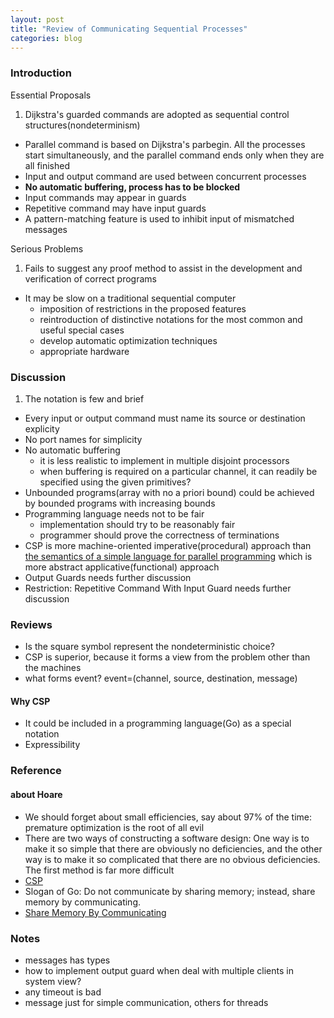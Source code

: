 ```yaml
---
layout: post
title: "Review of Communicating Sequential Processes"
categories: blog
---
```

### Introduction
Essential Proposals

1. Dijkstra's guarded commands are adopted as sequential control structures(nondeterminism)
- Parallel command is based on Dijkstra's parbegin. All the processes start simultaneously, and the parallel command ends only when they are all finished
- Input and output command are used between concurrent processes
- **No automatic buffering, process has to be blocked**
- Input commands may appear in guards
- Repetitive command may have input guards
- A pattern-matching feature is used to inhibit input of mismatched messages

Serious Problems

1. Fails to suggest any proof method to assist in the development and verification of correct programs
- It may be slow on a traditional sequential computer
    * imposition of restrictions in the proposed features
    * reintroduction of distinctive notations for the most common and useful special cases
    * develop automatic optimization techniques
    * appropriate hardware

### Discussion
1. The notation is few and brief
- Every input or output command must name its source or destination explicity
- No port names for simplicity
- No automatic buffering
    * it is less realistic to implement in multiple disjoint processors
    * when buffering is required on a particular channel, it can readily be specified using the given primitives?
- Unbounded programs(array with no a priori bound) could be achieved by bounded programs with increasing bounds
- Programming language needs not to be fair
    * implementation should try to be reasonably fair
    * programmer should prove the correctness of terminations
- CSP is more machine-oriented imperative(procedural) approach than [the semantics of a simple language for parallel programming](http://www.tik.ee.ethz.ch/education/lectures/hswcd/papers/2_KahnProcessNetworks.pdf) which is more abstract applicative(functional) approach
- Output Guards needs further discussion
- Restriction: Repetitive Command With Input Guard needs further discussion

### Reviews
* Is the square symbol represent the nondeterministic choice?
* CSP is superior, because it forms a view from the problem other than the machines
* what forms event? event=(channel, source, destination, message)

#### Why CSP
* It could be included in a programming language(Go) as a special notation
* Expressibility

### Reference
#### about Hoare
* We should forget about small efficiencies, say about 97% of the time: premature optimization is the root of all evil
* There are two ways of constructing a software design: One way is to make it so simple that there are obviously no deficiencies, and the other way is to make it so complicated that there are no obvious deficiencies. The first method is far more difficult
* [CSP](http://en.wikipedia.org/wiki/Communicating_sequential_processes)
* Slogan of Go: Do not communicate by sharing memory; instead, share memory by communicating.
* [Share Memory By Communicating](http://blog.golang.org/share-memory-by-communicating)

### Notes
* messages has types
* how to implement output guard when deal with multiple clients in system view?
* any timeout is bad
* message just for simple communication, others for threads
